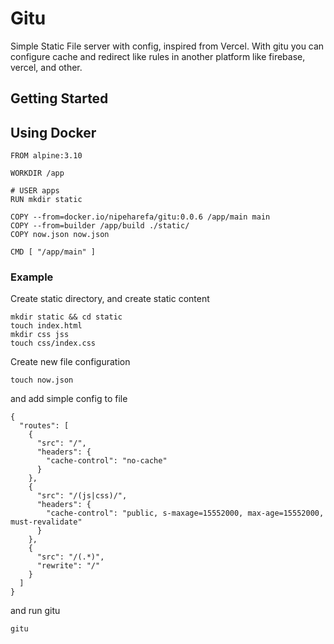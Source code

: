 Gitu
====

Simple Static File server with config, inspired from Vercel. With gitu you can configure cache and redirect like rules in another platform like firebase, vercel, and other.
## Getting Started

## Using Docker

```
FROM alpine:3.10

WORKDIR /app

# USER apps
RUN mkdir static

COPY --from=docker.io/nipeharefa/gitu:0.0.6 /app/main main
COPY --from=builder /app/build ./static/
COPY now.json now.json

CMD [ "/app/main" ]
```


### Example

Create static directory, and create static content
```
mkdir static && cd static
touch index.html
mkdir css jss
touch css/index.css
```

Create new file configuration
```
touch now.json
```

and add simple config to file
```
{
  "routes": [
    {
      "src": "/",
      "headers": {
        "cache-control": "no-cache"
      }
    },
    {
      "src": "/(js|css)/",
      "headers": {
        "cache-control": "public, s-maxage=15552000, max-age=15552000, must-revalidate"
      }
    },
    {
      "src": "/(.*)",
      "rewrite": "/"
    }
  ]
}
```
and run gitu
```
gitu
```
